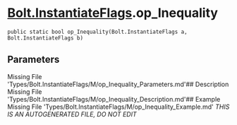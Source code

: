 # [Bolt.InstantiateFlags](Types/Bolt.InstantiateFlags.md).op_Inequality
`public static bool op_Inequality(Bolt.InstantiateFlags a, Bolt.InstantiateFlags b)`
## Parameters
Missing File 'Types/Bolt.InstantiateFlags/M/op_Inequality_Parameters.md'## Description
Missing File 'Types/Bolt.InstantiateFlags/M/op_Inequality_Description.md'## Example
Missing File 'Types/Bolt.InstantiateFlags/M/op_Inequality_Example.md'
*THIS IS AN AUTOGENERATED FILE, DO NOT EDIT*
